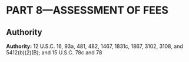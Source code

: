 # PART 8—ASSESSMENT OF FEES


## Authority

**Authority:** 12 U.S.C. 16, 93a, 481, 482, 1467, 1831c, 1867, 3102, 3108, and 5412(b)(2)(B); and 15 U.S.C. 78c and 78


